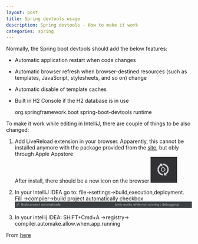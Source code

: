 ```yaml
---
layout: post
title: Spring devtools usage
description: Spring devtools - How to make it work
categories: spring
---
```


Normally, the Spring boot devtools should add the below features:
- Automatic application restart when code changes  
- Automatic browser refresh when browser-destined resources (such as templates, JavaScript, stylesheets, and so on) change  
- Automatic disable of template caches  
- Built in H2 Console if the H2 database is in use  

	<dependency>
    	<groupId>org.springframework.boot</groupId>
    	<artifactId>spring-boot-devtools</artifactId>
    	<scope>runtime</scope>
	</dependency>
      

To make it work while editing in IntelliJ, there are couple of things to be also changed:
1. Add LiveReload extension in your browser. Apparently, this cannot be installed anymore with the package provided from the [site](http://livereload.com/extensions/), but obly through Apple Appstore  
After install, there should be a new icon on the browser
![Liveramp](/assets/images/liveramp.jpg)

2. In your IntelliJ IDEA go to: file->settings->build,execution,deployment. Fill ->compiler->build project automatically checkbox
![IntelliJ](/assets/images/intellij-build-auto.jpg)

3. In your intellij IDEA: SHIFT+Cmd+A ->registry-> compiler.automake.allow.when.app.running

From [here](https://stackoverflow.com/questions/33869606/intellij-15-springboot-devtools-livereload-not-working)
